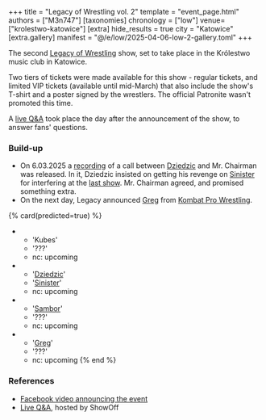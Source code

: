 +++
title = "Legacy of Wrestling vol. 2"
template = "event_page.html"
authors = ["M3n747"]
[taxonomies]
chronology = ["low"]
venue=["krolestwo-katowice"]
[extra]
hide_results = true
city = "Katowice"
[extra.gallery]
manifest = "@/e/low/2025-04-06-low-2-gallery.toml"
+++

The second [Legacy of Wrestling](@/o/low.md) show, set to take place in the Królestwo music club in Katowice.

Two tiers of tickets were made available for this show - regular tickets, and limited VIP tickets (available until mid-March) that also include the show's T-shirt and a poster signed by the wrestlers. The official Patronite wasn't promoted this time.

A [live Q&A][live-qa-3] took place the day after the announcement of the show, to answer fans' questions.

### Build-up

* On 6.03.2025 a [recording][rozmowa] of a call between [Dziedzic](@/w/dziedzic.md) and Mr. Chairman was released. In it, Dziedzic insisted on getting his revenge on [Sinister](@/w/sinister.md) for interfering at the [last show](@/e/low/2024-12-01-low-1.md). Mr. Chairman agreed, and promised something extra.
* On the next day, Legacy announced [Greg](@/w/greg.md) from [Kombat Pro Wrestling](@/o/kpw.md).

{% card(predicted=true) %}
- - 'Kubes'
  - '???'
  - nc: upcoming
- - '[Dziedzic](@/w/dziedzic.md)'
  - '[Sinister](@/w/sinister.md)'
  - nc: upcoming
- - '[Sambor](@/w/sambor.md)'
  - '???'
  - nc: upcoming
- - '[Greg](@/w/greg.md)'
  - '???'
  - nc: upcoming
{% end %}

### References

* [Facebook video announcing the event](https://www.facebook.com/watch/?v=560125297045765)
* [Live Q&A][live-qa-3], hosted by ShowOff

[live-qa-3]:https://www.youtube.com/watch?v=4urhjLJHEtA
[rozmowa]:https://www.facebook.com/watch/?v=1004924034865128
